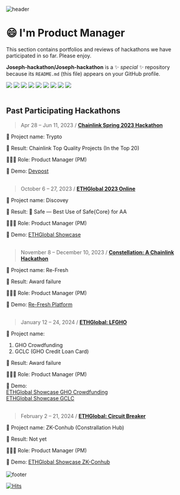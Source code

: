 ![header](https://capsule-render.vercel.app/api?type=waving&color=auto&height=300&section=header&text=Hackathon%20Review&fontSize=40&animation=fadeIn&fontAlignY=38)

# 😄 I'm Product Manager
This section contains portfolios and reviews of hackathons we have participated in so far.
Please enjoy.

**Joseph-hackathon/Joseph-hackathon** is a ✨ _special_ ✨ repository because its `README.md` (this file) appears on your GitHub profile.

<img src="https://img.shields.io/badge/Figma-F24E1E?style=flat&logo=Figma&logoColor=white"/> <img src="https://img.shields.io/badge/Google Docs-4285F4?style=flat&logo=googledocs&logoColor=white"/> <img src="https://img.shields.io/badge/Google Sheet-34A853?style=flat&logo=googlesheets&logoColor=white"/> <img src="https://img.shields.io/badge/Google Meet-00897B?style=flat&logo=googlemeet&logoColor=white"/> <img src="https://img.shields.io/badge/Notion-ffffff?style=flat&logo=notion&logoColor=black"/> <img src="https://img.shields.io/badge/obsidian-7C3AED?style=flat&logo=obsidian&logoColor=white"/> <img src="https://img.shields.io/badge/Youtube-FF0000?style=flat&logo=youtube&logoColor=white"/> <img src="https://img.shields.io/badge/Mark down-ffffff?style=flat&logo=markdown&logoColor=black"/> <img src="https://img.shields.io/badge/Python-3776AB?style=flat&logo=python&logoColor=white"/>
<br></br>
## Past Participating Hackathons
> Apr 28 – Jun 11, 2023 / [**Chainlink Spring 2023 Hackathon**](https://github.com/Joseph-hackathon/hackathon/blob/main/Chainlink%20Spring%202023%20Hackathon.md)

  🛫 Project name: Trypto
  
  👑 Result: Chainlink Top Quality Projects (In the Top 20)
  
  👨🏼‍💻 Role: Product Manager (PM)
  
  📢 Demo: [Devpost](https://devpost.com/software/not-yet-6rw8c2)
<br></br>
> October 6 – 27, 2023 / [**ETHGlobal 2023 Online**](https://github.com/Joseph-hackathon/hackathon/blob/main/ETHGlobal%202023%20Online.md)

  📶 Project name: Discovey
  
  👑 Result: 🥉 Safe — Best Use of Safe{Core} for AA
  
  👨🏼‍💻 Role: Product Manager (PM)
  
  📢 Demo: [ETHGlobal Showcase](https://ethglobal.com/showcase/discovey-tuywc)
<br></br>
> November 8 – December 10, 2023 / [**Constellation: A Chainlink Hackathon**](https://github.com/Joseph-hackathon/hackathon/blob/main/Constellation%3A%20A%20Chainlink%20Hackathon.md)

  📶 Project name: Re-Fresh
  
  👑 Result: Award failure
  
  👨🏼‍💻 Role: Product Manager (PM)
  
  📢 Demo: [Re-Fresh Platform](https://refresh.hackathemy.me/)
  <br></br>
> January 12 – 24, 2024 / [**ETHGlobal: LFGHO**](https://github.com/Joseph-hackathon/hackathon/blob/main/LFGHO%20Hackathon.md)

  📶 Project name: 
  1. GHO Crowdfunding
  2. GCLC (GHO Credit Loan Card)
  
  👑 Result: Award failure
  
  👨🏼‍💻 Role: Product Manager (PM)
  
  📢 Demo: 
  <br>[ETHGlobal Showcase GHO Crowdfunding](https://ethglobal.com/showcase/gho-crowdfunding-pig7a)</br>
  [ETHGlobal Showcase GCLC](https://ethglobal.com/showcase/gclc-9vtzp)
<br></br>
> February 2 – 21, 2024 / [**ETHGlobal: Circuit Breaker**](https://github.com/Joseph-hackathon/hackathon/blob/main/Constellation%3A%20A%20Chainlink%20Hackathon.md)

  📶 Project name: ZK-Conhub (Constrallation Hub)
  
  👑 Result: Not yet
  
  👨🏼‍💻 Role: Product Manager (PM)
  
  📢 Demo: [ETHGlobal Showcase ZK-Conhub](https://ethglobal.com/showcase/zk-conhub-yfk7g)
  <br></br>
![footer](https://capsule-render.vercel.app/api?type=waving&color=auto&height=90&section=footer)

[![Hits](https://hits.seeyoufarm.com/api/count/incr/badge.svg?url=https%3A%2F%2Fgithub.com%2Fjoesph-hackathon%2Fhit-counter&count_bg=%23D76FEF&title_bg=%23555555&icon=&icon_color=%23E7E7E7&title=hits&edge_flat=false)](https://hits.seeyoufarm.com)
